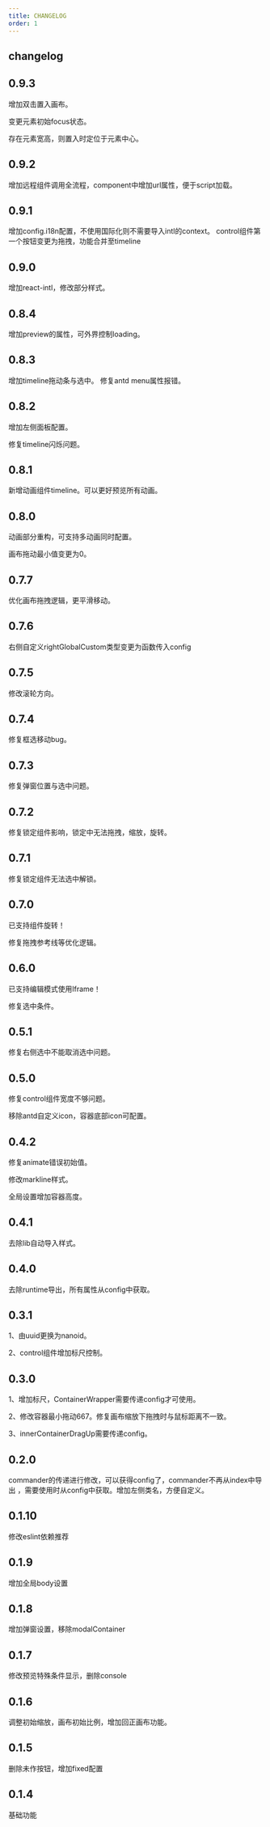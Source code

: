```yaml
---
title: CHANGELOG
order: 1
---
```

## changelog

## 0.9.3

增加双击置入画布。

变更元素初始focus状态。

存在元素宽高，则置入时定位于元素中心。

## 0.9.2

增加远程组件调用全流程，component中增加url属性，便于script加载。

## 0.9.1

增加config.i18n配置，不使用国际化则不需要导入intl的context。
control组件第一个按钮变更为拖拽，功能合并至timeline

## 0.9.0

增加react-intl，修改部分样式。

## 0.8.4

增加preview的属性，可外界控制loading。
## 0.8.3

增加timeline拖动条与选中。
修复antd menu属性报错。

## 0.8.2

增加左侧面板配置。

修复timeline闪烁问题。

## 0.8.1

新增动画组件timeline。可以更好预览所有动画。

## 0.8.0

动画部分重构，可支持多动画同时配置。

画布拖动最小值变更为0。


## 0.7.7

优化画布拖拽逻辑，更平滑移动。

## 0.7.6

右侧自定义rightGlobalCustom类型变更为函数传入config

## 0.7.5

修改滚轮方向。


## 0.7.4

修复框选移动bug。


## 0.7.3

修复弹窗位置与选中问题。


## 0.7.2

修复锁定组件影响，锁定中无法拖拽，缩放，旋转。

## 0.7.1

修复锁定组件无法选中解锁。


## 0.7.0

已支持组件旋转！

修复拖拽参考线等优化逻辑。

## 0.6.0

已支持编辑模式使用Iframe！

修复选中条件。


## 0.5.1

修复右侧选中不能取消选中问题。

## 0.5.0

修复control组件宽度不够问题。

移除antd自定义icon，容器底部icon可配置。

## 0.4.2

修复animate错误初始值。

修改markline样式。

全局设置增加容器高度。
## 0.4.1

去除lib自动导入样式。

## 0.4.0

去除runtime导出，所有属性从config中获取。

## 0.3.1

1、由uuid更换为nanoid。

2、control组件增加标尺控制。

## 0.3.0 

1、增加标尺，ContainerWrapper需要传递config才可使用。

2、修改容器最小拖动667。修复画布缩放下拖拽时与鼠标距离不一致。

3、innerContainerDragUp需要传递config。

## 0.2.0 

commander的传递进行修改，可以获得config了，commander不再从index中导出 ，需要使用时从config中获取。增加左侧类名，方便自定义。

## 0.1.10 

修改eslint依赖推荐


## 0.1.9 

增加全局body设置

## 0.1.8 

增加弹窗设置，移除modalContainer

## 0.1.7 

修改预览特殊条件显示，删除console
## 0.1.6 

调整初始缩放，画布初始比例，增加回正画布功能。
## 0.1.5 

删除未作按钮，增加fixed配置
## 0.1.4 

基础功能
